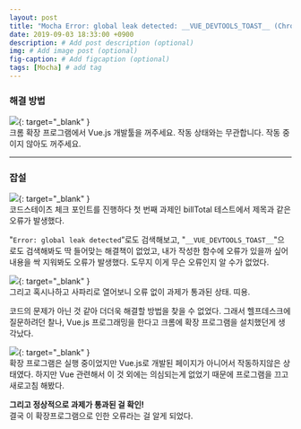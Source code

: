 ```yaml
---
layout: post
title: "Mocha Error: global leak detected: __VUE_DEVTOOLS_TOAST__ (Chrome Browser)"
date: 2019-09-03 18:33:00 +0900
description: # Add post description (optional)
img: # Add image post (optional)
fig-caption: # Add figcaption (optional)
tags: [Mocha] # add tag
---
```


### 해결 방법
[<img src="{{site.baseurl}}/assets/post_img/mocha-error-vue-devtools-1.png">]({{site.baseurl}}/assets/post_img/mocha-error-vue-devtools-1.png){: target="_blank" }  
크롬 확장 프로그램에서 Vue.js 개발툴을 꺼주세요. 작동 상태와는 무관합니다. 작동 중이지 않아도 꺼주세요.

___
### 잡설
[<img src="{{site.baseurl}}/assets/post_img/mocha-error-vue-devtools-2.png">]({{site.baseurl}}/assets/post_img/mocha-error-vue-devtools-2.png){: target="_blank" }  
코드스테이츠 체크 포인트를 진행하다 첫 번째 과제인 billTotal 테스트에서 제목과 같은 오류가 발생했다.

"`Error: global leak detected`”로도 검색해보고,  "`__VUE_DEVTOOLS_TOAST__`"으로도 검색해봐도 딱 들어맞는 해결책이 없었고,
내가 작성한 함수에 오류가 있을까 싶어 내용을 싹 지워봐도 오류가 발생했다. 도무지 이게 무슨 오류인지 알 수가 없었다.

[<img src="{{site.baseurl}}/assets/post_img/mocha-error-vue-devtools-3.png">]({{site.baseurl}}/assets/post_img/mocha-error-vue-devtools-3.png){: target="_blank" }  
그리고 혹시나하고 사파리로 열어보니 오류 없이 과제가 통과된 상태. 띠용.

코드의 문제가 아닌 것 같아 더더욱 해결할 방법을 찾을 수 없었다.
그래서 헬프데스크에 질문하려던 찰나, Vue.js 프로그래밍을 한다고 크롬에 확장 프로그램을 설치했던게 생각났다.

[<img src="{{site.baseurl}}/assets/post_img/mocha-error-vue-devtools-4.png">]({{site.baseurl}}/assets/post_img/mocha-error-vue-devtools-4.png){: target="_blank" }  
확장 프로그램은 실행 중이었지만 Vue.js로 개발된 페이지가 아니어서 작동하지않은 상태였다.
하지만 Vue 관련해서 이 것 외에는 의심되는게 없었기 때문에 프로그램을 끄고 새로고침 해봤다.

**그리고 정상적으로 과제가 통과된 걸 확인!**  
결국 이 확장프로그램으로 인한 오류라는 걸 알게 되었다.
